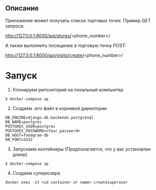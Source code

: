 ## Описание

Приложение может получать список торговых точек. Пример GET запроса:

http://127.0.0.1:8000/api/stores/<phone_number>/

А также выполнить посещение в торговую точку POST:

http://127.0.0.1:8000/api/visits/create/<phone_number>/

# Запуск

1. Клонируем репозиторий на локальный компьютер 

```
$ docker-compose up
```

2. Создаем .env файл в корневой директории

```
DB_ENGINE=django.db.backends.postgresql
DB_NAME=postgres
POSTGRES_USER=postgres
POSTGRES_PASSWORD=<Your_password>
DB_HOST=foodgram-db
DB_PORT=5432
```

3. Запускаем контейнеры (Предполагается, что у вас установлен докер)
```
$ docker-compose up
```
4. Создаем суперюзера
```
docker exec -it <id container or name> createsuperuser
```
